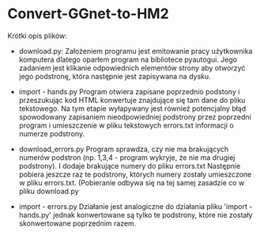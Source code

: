 # Convert-GGnet-to-HM2


Krótki opis plików:
- download.py:
Założeniem programu jest emitowanie pracy użytkownika komputera dlatego oparłem program na bibliotece pyautogui.
Jego zadaniem jest klikanie odpowiednich elementów strony aby otworzyć jego podstronę, która następnie jest zapisywana na dysku.

- import - hands.py
Program otwiera zapisane poprzednio podstony i przeszukując kod HTML konwertuje znajdujące się tam dane do pliku tekstowego.
Na tym etapie wyłapywany jest również potencjalny błąd spowodowany zapisaniem nieodpowiedniej podstrony przez poprzedni program i umieszczenie w pliku tekstowych errors.txt informacji o numerze podstrony.

- download_errors.py
Program sprawdza, czy nie ma brakujących numerów podstron (np. 1,3,4 - program wykryje, że nie ma drugiej podstrony). I dodaje brakujące numery do pliku errors.txt
Następnie pobiera jeszcze raz te podstrony, których numery zostały umieszczone w pliku errors.txt. (Pobieranie odbywa się na tej samej zasadzie co w pliku download.py

- import - errors.py
Działanie jest analogiczne do działania pliku 'import - hands.py' jednak konwertowane są tylko te podstrony, które nie zostały skonwertowane poprzednim razem.
